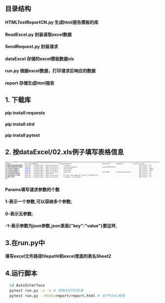 ## 目录结构
#### HTMLTestReportCN.py 生成html报告模板的库
#### ReadExcel.py 封装读取excel数据
#### SendRequest.py 封装请求
#### dataExcel 存储的excel模板数据xls
#### run.py 根据excel数据，打印请求后响应的数据
#### report 存储生成html报告

## 1. 下载库
#### pip install requests
#### pip install xlrd
#### pip install pytest

## 2. 按dataExcel/02.xls例子填写表格信息
![Alt text](https://github.com/LTAND/AutoInterface/blob/master/images/excel02_sheet1.jpg)

#### Params填写请求参数的个数 
#### 1-表示一个参数,可以容纳多个参数;
#### 0-表示无参数;
#### -1-表示参数为json参数,json里面{"key":"value"}要这样,

## 3.在run.py中
#### 填写excel文件路径filepathl和excel里面的表名Sheet2

## 4.运行脚本
```bash
  cd AutoInterface
  pytest run.py -s -v # 控制台打印信息
  pytest run.py --html=report/report.html # 生产html报告
```